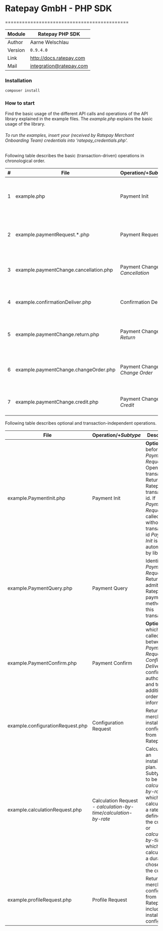 # Ratepay GmbH - PHP SDK
============================================

|Module | Ratepay PHP SDK
|------|----------
|Author | Aarne Welschlau
|Version | `0.9.4.0`
|Link | http://docs.ratepay.com
|Mail | integration@ratepay.com

### Installation
```bash
composer install
```

### How to start

Find the basic usage of the different API calls and operations of the API library explained in the example files. The *example.php* explains the basic usage of the library.
###### To run the examples, insert your (received by Ratepay Merchant Onboarding Team) credentials into 'ratepay_credentials.php'.
Following table describes the basic (transaction-driven) operations in chronological order.

|#|File|Operation/+*Subtype*|Information|Description|
|-|-|-|-|-|
|1|example.php|Payment Init|Head|Shows the basic functionality of the Ratepay library|
|2|example.paymentRequest.*.php|Payment Request|Head, customer, shopping basket, payment|Call for authorization. Different examples for all payment methods|
|3|example.paymentChange.cancellation.php|Payment Change - *Cancellation*|Head, shopping basket|Informs Ratepay of a cancelled basket or article|
|4|example.confirmationDeliver.php|Confirmation Deliver|Head, shopping basket|Informs Ratepay of a shipped basket or article|
|5|example.paymentChange.return.php|Payment Change - *Return*|Head, shopping basket|Informs Ratepay of a returned basket or article|
|6|example.paymentChange.changeOrder.php|Payment Change - *Change Order*|Head, shopping basket|Informs Ratepay of a totally changed shopping basket|
|7|example.paymentChange.credit.php|Payment Change - *Credit*|Head, shopping basket|Informs Ratepay of a subsequent refund or fee|

Following table describes optional and transaction-independent operations.

|File|Operation/+*Subtype*|Description|
|-|-|-|
|example.PaymentInit.php|Payment Init|**Optional** call before *Payment Request*. Opens new transaction. Returns Ratepay transaction id. If *Payment Request* is called without transaction id *Payment Init* is called automatically by library|
|example.PaymentQuery.php|Payment Query|Identical to *Payment Request*. Returns all admitted Ratepay payment methods for this transaction|
|example.PaymentConfirm.php|Payment Confirm|**Optional** call which is called between *Payment Request* and *Confirmation Deliver* to confirm authorization and transmit additional order information|
|example.configurationRequest.php|Configuration Request|Returns the merchant installment configuration from Ratepay|
|example.calculationRequest.php|Calculation Request - *calculation-by-time*/*calculation-by-rate*|Calculates an installment plan. Subtype has to be *calculation-by-rate* which calculates by a rate defined by the customer or *calculation-by-time* which calculates by a duration chosen by the customer|
|example.profileRequest.php|Profile Request|Returns the merchant configuration from Ratepay, includes the installment configuration|
